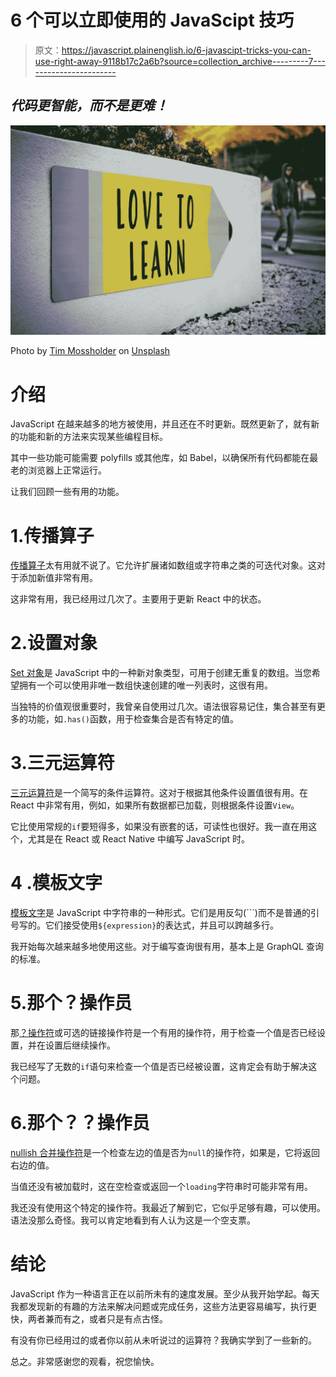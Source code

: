 # 6 个可以立即使用的 JavaScipt 技巧

> 原文：<https://javascript.plainenglish.io/6-javascipt-tricks-you-can-use-right-away-9118b17c2a6b?source=collection_archive---------7----------------------->

## *代码更智能，而不是更难！*

![](img/b69fed810a295ae6888e735e4a79338a.png)

Photo by [Tim Mossholder](https://unsplash.com/@timmossholder?utm_source=unsplash&utm_medium=referral&utm_content=creditCopyText) on [Unsplash](https://unsplash.com/s/photos/learning?utm_source=unsplash&utm_medium=referral&utm_content=creditCopyText)

# 介绍

JavaScript 在越来越多的地方被使用，并且还在不时更新。既然更新了，就有新的功能和新的方法来实现某些编程目标。

其中一些功能可能需要 polyfills 或其他库，如 Babel，以确保所有代码都能在最老的浏览器上正常运行。

让我们回顾一些有用的功能。

# 1.传播算子

[传播算子](https://developer.mozilla.org/en-US/docs/Web/JavaScript/Reference/Operators/Spread_syntax)太有用就不说了。它允许扩展诸如数组或字符串之类的可迭代对象。这对于添加新值非常有用。

这非常有用，我已经用过几次了。主要用于更新 React 中的状态。

# 2.设置对象

[Set 对象](https://developer.mozilla.org/en-US/docs/Web/JavaScript/Reference/Global_Objects/Set)是 JavaScript 中的一种新对象类型，可用于创建无重复的数组。当您希望拥有一个可以使用非唯一数组快速创建的唯一列表时，这很有用。

当独特的价值观很重要时，我曾亲自使用过几次。语法很容易记住，集合甚至有更多的功能，如`.has()`函数，用于检查集合是否有特定的值。

# 3.三元运算符

[三元运算符](https://developer.mozilla.org/en-US/docs/Web/JavaScript/Reference/Operators/Conditional_Operator)是一个简写的条件运算符。这对于根据其他条件设置值很有用。在 React 中非常有用，例如，如果所有数据都已加载，则根据条件设置`View`。

它比使用常规的`if`要短得多，如果没有嵌套的话，可读性也很好。我一直在用这个，尤其是在 React 或 React Native 中编写 JavaScript 时。

# 4 .模板文字

[模板文字](https://developer.mozilla.org/nl/docs/Web/JavaScript/Reference/Template_literals)是 JavaScript 中字符串的一种形式。它们是用反勾(```)而不是普通的引号写的。它们接受使用`${expression}`的表达式，并且可以跨越多行。

我开始每次越来越多地使用这些。对于编写查询很有用，基本上是 GraphQL 查询的标准。

# 5.那个？操作员

那[？操作符](https://developer.mozilla.org/en-US/docs/Web/JavaScript/Reference/Operators/Optional_chaining)或可选的链接操作符是一个有用的操作符，用于检查一个值是否已经设置，并在设置后继续操作。

我已经写了无数的`if`语句来检查一个值是否已经被设置，这肯定会有助于解决这个问题。

# 6.那个？？操作员

[nullish 合并操作符](https://developer.mozilla.org/en-US/docs/Web/JavaScript/Reference/Operators/Nullish_coalescing_operator)是一个检查左边的值是否为`null`的操作符，如果是，它将返回右边的值。

当值还没有被加载时，这在空检查或返回一个`loading`字符串时可能非常有用。

我还没有使用这个特定的操作符。我最近了解到它，它似乎足够有趣，可以使用。语法没那么奇怪。我可以肯定地看到有人认为这是一个空支票。

# 结论

JavaScript 作为一种语言正在以前所未有的速度发展。至少从我开始学起。每天我都发现新的有趣的方法来解决问题或完成任务，这些方法更容易编写，执行更快，两者兼而有之，或者只是有点古怪。

有没有你已经用过的或者你以前从未听说过的运算符？我确实学到了一些新的。

总之。非常感谢您的观看，祝您愉快。